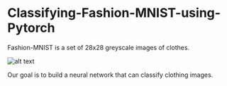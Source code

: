 # Classifying-Fashion-MNIST-using-Pytorch

Fashion-MNIST is a set of 28x28 greyscale images of clothes.

![alt text](https://github.com/Yogesh-S/Classifying-Fashion-MNIST-using-Pytorch/blob/fashion-mnist-sprite.png?raw=true)

Our goal is to build a neural network that can classify clothing images.
